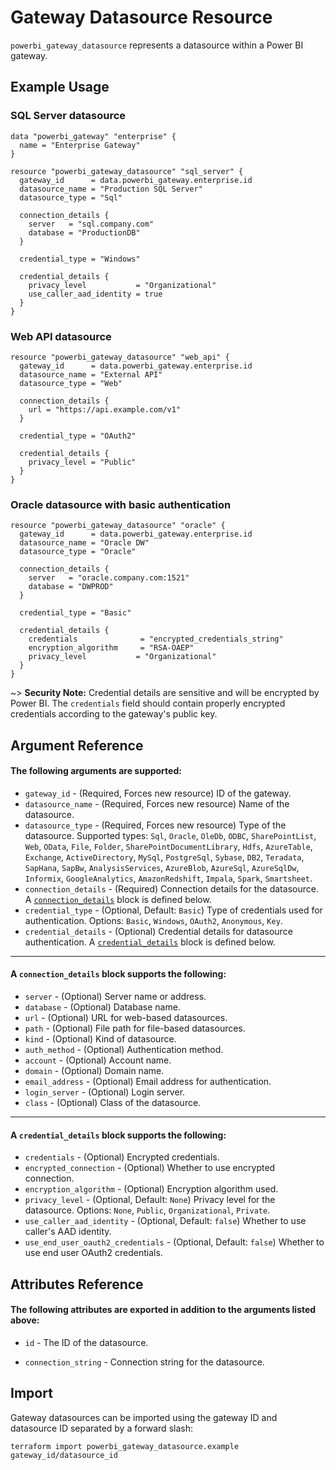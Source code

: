 # Gateway Datasource Resource
`powerbi_gateway_datasource` represents a datasource within a Power BI gateway.

## Example Usage

### SQL Server datasource
```hcl
data "powerbi_gateway" "enterprise" {
  name = "Enterprise Gateway"
}

resource "powerbi_gateway_datasource" "sql_server" {
  gateway_id      = data.powerbi_gateway.enterprise.id
  datasource_name = "Production SQL Server"
  datasource_type = "Sql"

  connection_details {
    server   = "sql.company.com"
    database = "ProductionDB"
  }

  credential_type = "Windows"
  
  credential_details {
    privacy_level           = "Organizational"
    use_caller_aad_identity = true
  }
}
```

### Web API datasource
```hcl
resource "powerbi_gateway_datasource" "web_api" {
  gateway_id      = data.powerbi_gateway.enterprise.id
  datasource_name = "External API"
  datasource_type = "Web"

  connection_details {
    url = "https://api.example.com/v1"
  }

  credential_type = "OAuth2"
  
  credential_details {
    privacy_level = "Public"
  }
}
```

### Oracle datasource with basic authentication
```hcl
resource "powerbi_gateway_datasource" "oracle" {
  gateway_id      = data.powerbi_gateway.enterprise.id
  datasource_name = "Oracle DW"
  datasource_type = "Oracle"

  connection_details {
    server   = "oracle.company.com:1521"
    database = "DWPROD"
  }

  credential_type = "Basic"
  
  credential_details {
    credentials              = "encrypted_credentials_string"
    encryption_algorithm     = "RSA-OAEP"
    privacy_level           = "Organizational"
  }
}
```

~> **Security Note:** Credential details are sensitive and will be encrypted by Power BI. The `credentials` field should contain properly encrypted credentials according to the gateway's public key.

## Argument Reference
#### The following arguments are supported:
<!-- docgen:NonComputedParameters -->
* `gateway_id` - (Required, Forces new resource) ID of the gateway.
* `datasource_name` - (Required, Forces new resource) Name of the datasource.
* `datasource_type` - (Required, Forces new resource) Type of the datasource. Supported types: `Sql`, `Oracle`, `OleDb`, `ODBC`, `SharePointList`, `Web`, `OData`, `File`, `Folder`, `SharePointDocumentLibrary`, `Hdfs`, `AzureTable`, `Exchange`, `ActiveDirectory`, `MySql`, `PostgreSql`, `Sybase`, `DB2`, `Teradata`, `SapHana`, `SapBw`, `AnalysisServices`, `AzureBlob`, `AzureSql`, `AzureSqlDw`, `Informix`, `GoogleAnalytics`, `AmazonRedshift`, `Impala`, `Spark`, `Smartsheet`.
* `connection_details` - (Required) Connection details for the datasource. A [`connection_details`](#a-connection_details-block-supports-the-following) block is defined below.
* `credential_type` - (Optional, Default: `Basic`) Type of credentials used for authentication. Options: `Basic`, `Windows`, `OAuth2`, `Anonymous`, `Key`.
* `credential_details` - (Optional) Credential details for datasource authentication. A [`credential_details`](#a-credential_details-block-supports-the-following) block is defined below.

---

#### A `connection_details` block supports the following:
* `server` - (Optional) Server name or address.
* `database` - (Optional) Database name.
* `url` - (Optional) URL for web-based datasources.
* `path` - (Optional) File path for file-based datasources.
* `kind` - (Optional) Kind of datasource.
* `auth_method` - (Optional) Authentication method.
* `account` - (Optional) Account name.
* `domain` - (Optional) Domain name.
* `email_address` - (Optional) Email address for authentication.
* `login_server` - (Optional) Login server.
* `class` - (Optional) Class of the datasource.

---

#### A `credential_details` block supports the following:
* `credentials` - (Optional) Encrypted credentials.
* `encrypted_connection` - (Optional) Whether to use encrypted connection.
* `encryption_algorithm` - (Optional) Encryption algorithm used.
* `privacy_level` - (Optional, Default: `None`) Privacy level for the datasource. Options: `None`, `Public`, `Organizational`, `Private`.
* `use_caller_aad_identity` - (Optional, Default: `false`) Whether to use caller's AAD identity.
* `use_end_user_oauth2_credentials` - (Optional, Default: `false`) Whether to use end user OAuth2 credentials.
<!-- /docgen -->

## Attributes Reference
#### The following attributes are exported in addition to the arguments listed above:
* `id` - The ID of the datasource.
<!-- docgen:ComputedParameters -->
* `connection_string` - Connection string for the datasource.
<!-- /docgen -->

## Import
Gateway datasources can be imported using the gateway ID and datasource ID separated by a forward slash:

```shell
terraform import powerbi_gateway_datasource.example gateway_id/datasource_id
```